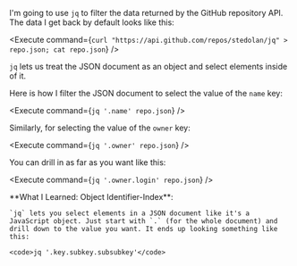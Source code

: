 <script>
import Alert from "$components/Alert.svelte";
import Execute from "$components/Execute.svelte";
</script>

I'm going to use `jq` to filter the data returned by the GitHub repository API. The data I get back by default looks like this:

<Execute command={`curl "https://api.github.com/repos/stedolan/jq" > repo.json; cat repo.json`} />

`jq` lets us treat the JSON document as an object and select elements inside of it.

Here is how I filter the JSON document to select the value of the `name` key:

<Execute command={`jq '.name' repo.json`} />

Similarly, for selecting the value of the `owner` key:

<Execute command={`jq '.owner' repo.json`} />

You can drill in as far as you want like this:

<Execute command={`jq '.owner.login' repo.json`} />

<Alert>
	**What I Learned: Object Identifier-Index**:
	
	`jq` lets you select elements in a JSON document like it's a JavaScript object. Just start with `.` (for the whole document) and drill down to the value you want. It ends up looking something like this:
	
	<code>jq '.key.subkey.subsubkey'</code>
</Alert>
